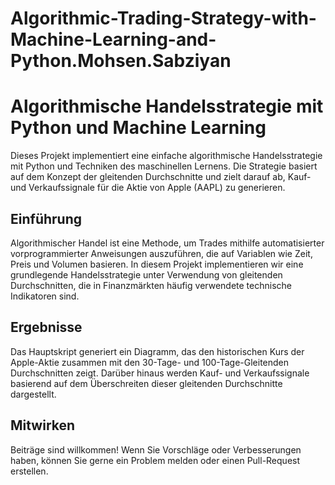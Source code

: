 # Algorithmic-Trading-Strategy-with-Machine-Learning-and-Python.Mohsen.Sabziyan
# Algorithmische Handelsstrategie mit Python und Machine Learning

Dieses Projekt implementiert eine einfache algorithmische Handelsstrategie mit Python und Techniken des maschinellen Lernens. Die Strategie basiert auf dem Konzept der gleitenden Durchschnitte und zielt darauf ab, Kauf- und Verkaufssignale für die Aktie von Apple (AAPL) zu generieren.

## Einführung

Algorithmischer Handel ist eine Methode, um Trades mithilfe automatisierter vorprogrammierter Anweisungen auszuführen, die auf Variablen wie Zeit, Preis und Volumen basieren. In diesem Projekt implementieren wir eine grundlegende Handelsstrategie unter Verwendung von gleitenden Durchschnitten, die in Finanzmärkten häufig verwendete technische Indikatoren sind.


## Ergebnisse

Das Hauptskript generiert ein Diagramm, das den historischen Kurs der Apple-Aktie zusammen mit den 30-Tage- und 100-Tage-Gleitenden Durchschnitten zeigt. Darüber hinaus werden Kauf- und Verkaufssignale basierend auf dem Überschreiten dieser gleitenden Durchschnitte dargestellt.

## Mitwirken

Beiträge sind willkommen! Wenn Sie Vorschläge oder Verbesserungen haben, können Sie gerne ein Problem melden oder einen Pull-Request erstellen.
